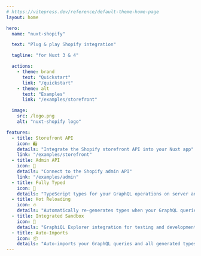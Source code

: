 ```yaml
---
# https://vitepress.dev/reference/default-theme-home-page
layout: home

hero:
  name: "nuxt-shopify"

  text: "Plug & play Shopify integration"

  tagline: "for Nuxt 3 & 4"

  actions:
    - theme: brand
      text: "Quickstart"
      link: "/quickstart"
    - theme: alt
      text: "Examples"
      link: "/examples/storefront"

  image:
    src: /logo.png
    alt: "nuxt-shopify logo"

features:
  - title: Storefront API
    icon: 🛍️
    details: "Integrate the Shopify storefront API into your Nuxt app"
    link: "/examples/storefront"
  - title: Admin API
    icon: 🔐
    details: "Connect to the Shopify admin API"
    link: "/examples/admin"
  - title: Fully Typed
    icon: 🔗
    details: "TypeScript types for your GraphQL operations on server and client"
  - title: Hot Reloading
    icon: 🔥
    details: "Automatically re-generates types when your GraphQL queries change"
  - title: Integrated Sandbox
    icon: 🧭
    details: "GraphiQL Explorer integration for testing and development"
  - title: Auto-Imports
    icon: 📦
    details: "Auto-imports your GraphQL queries and all generated types"
---
```

